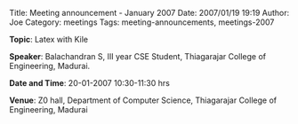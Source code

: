 Title: Meeting announcement - January 2007
Date: 2007/01/19 19:19
Author: Joe
Category: meetings
Tags: meeting-announcements, meetings-2007

**Topic**: Latex with Kile

**Speaker**: Balachandran S, III year CSE Student, Thiagarajar College of Engineering, Madurai.

**Date and Time**: 20-01-2007 10:30-11:30 hrs

**Venue**: Z0 hall, Department of Computer Science, Thiagarajar College of Engineering, Madurai
